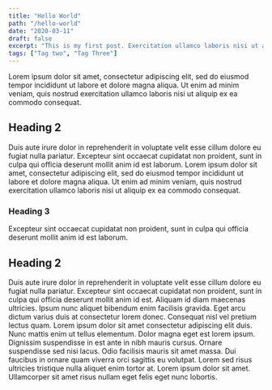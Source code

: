 ```yaml
---
title: "Hello World"
path: "/hello-world"
date: "2020-03-11"
draft: false
excerpt: "This is my first post. Exercitation ullamco laboris nisi ut aliquip ex ea commodo consequat."
tags: ["Tag two", "Tag Three"]
---
```


Lorem ipsum dolor sit amet, consectetur adipiscing elit, sed do eiusmod tempor incididunt ut labore et dolore magna aliqua. Ut enim ad minim veniam, quis nostrud exercitation ullamco laboris nisi ut aliquip ex ea commodo consequat.

## Heading 2

Duis aute irure dolor in reprehenderit in voluptate velit esse cillum dolore eu fugiat nulla pariatur. Excepteur sint occaecat cupidatat non proident, sunt in culpa qui officia deserunt mollit anim id est laborum. Lorem ipsum dolor sit amet, consectetur adipiscing elit, sed do eiusmod tempor incididunt ut labore et dolore magna aliqua. Ut enim ad minim veniam, quis nostrud exercitation ullamco laboris nisi ut aliquip ex ea commodo consequat.

### Heading 3

Excepteur sint occaecat cupidatat non proident, sunt in culpa qui officia deserunt mollit anim id est laborum.

## Heading 2

Duis aute irure dolor in reprehenderit in voluptate velit esse cillum dolore eu fugiat nulla pariatur. Excepteur sint occaecat cupidatat non proident, sunt in culpa qui officia deserunt mollit anim id est. Aliquam id diam maecenas ultricies. Ipsum nunc aliquet bibendum enim facilisis gravida. Eget arcu dictum varius duis at consectetur lorem donec. Consequat nisl vel pretium lectus quam. Lorem ipsum dolor sit amet consectetur adipiscing elit duis. Nunc mattis enim ut tellus elementum. Dolor magna eget est lorem ipsum. Dignissim suspendisse in est ante in nibh mauris cursus. Ornare suspendisse sed nisi lacus. Odio facilisis mauris sit amet massa. Dui faucibus in ornare quam viverra orci sagittis eu volutpat. Lorem sed risus ultricies tristique nulla aliquet enim tortor at. Lorem ipsum dolor sit amet. Ullamcorper sit amet risus nullam eget felis eget nunc lobortis.
